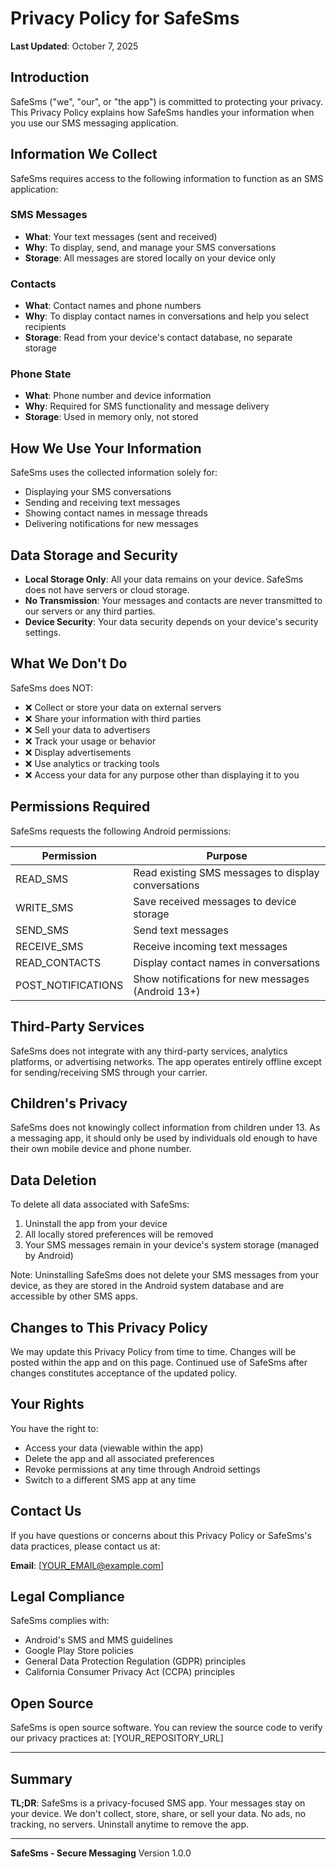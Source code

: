 # Privacy Policy for SafeSms

**Last Updated**: October 7, 2025

## Introduction

SafeSms ("we", "our", or "the app") is committed to protecting your privacy. This Privacy Policy explains how SafeSms handles your information when you use our SMS messaging application.

## Information We Collect

SafeSms requires access to the following information to function as an SMS application:

### SMS Messages
- **What**: Your text messages (sent and received)
- **Why**: To display, send, and manage your SMS conversations
- **Storage**: All messages are stored locally on your device only

### Contacts
- **What**: Contact names and phone numbers
- **Why**: To display contact names in conversations and help you select recipients
- **Storage**: Read from your device's contact database, no separate storage

### Phone State
- **What**: Phone number and device information
- **Why**: Required for SMS functionality and message delivery
- **Storage**: Used in memory only, not stored

## How We Use Your Information

SafeSms uses the collected information solely for:
- Displaying your SMS conversations
- Sending and receiving text messages
- Showing contact names in message threads
- Delivering notifications for new messages

## Data Storage and Security

- **Local Storage Only**: All your data remains on your device. SafeSms does not have servers or cloud storage.
- **No Transmission**: Your messages and contacts are never transmitted to our servers or any third parties.
- **Device Security**: Your data security depends on your device's security settings.

## What We Don't Do

SafeSms does NOT:
- ❌ Collect or store your data on external servers
- ❌ Share your information with third parties
- ❌ Sell your data to advertisers
- ❌ Track your usage or behavior
- ❌ Display advertisements
- ❌ Use analytics or tracking tools
- ❌ Access your data for any purpose other than displaying it to you

## Permissions Required

SafeSms requests the following Android permissions:

| Permission | Purpose |
|------------|---------|
| READ_SMS | Read existing SMS messages to display conversations |
| WRITE_SMS | Save received messages to device storage |
| SEND_SMS | Send text messages |
| RECEIVE_SMS | Receive incoming text messages |
| READ_CONTACTS | Display contact names in conversations |
| POST_NOTIFICATIONS | Show notifications for new messages (Android 13+) |

## Third-Party Services

SafeSms does not integrate with any third-party services, analytics platforms, or advertising networks. The app operates entirely offline except for sending/receiving SMS through your carrier.

## Children's Privacy

SafeSms does not knowingly collect information from children under 13. As a messaging app, it should only be used by individuals old enough to have their own mobile device and phone number.

## Data Deletion

To delete all data associated with SafeSms:
1. Uninstall the app from your device
2. All locally stored preferences will be removed
3. Your SMS messages remain in your device's system storage (managed by Android)

Note: Uninstalling SafeSms does not delete your SMS messages from your device, as they are stored in the Android system database and are accessible by other SMS apps.

## Changes to This Privacy Policy

We may update this Privacy Policy from time to time. Changes will be posted within the app and on this page. Continued use of SafeSms after changes constitutes acceptance of the updated policy.

## Your Rights

You have the right to:
- Access your data (viewable within the app)
- Delete the app and all associated preferences
- Revoke permissions at any time through Android settings
- Switch to a different SMS app at any time

## Contact Us

If you have questions or concerns about this Privacy Policy or SafeSms's data practices, please contact us at:

**Email**: [YOUR_EMAIL@example.com]

## Legal Compliance

SafeSms complies with:
- Android's SMS and MMS guidelines
- Google Play Store policies
- General Data Protection Regulation (GDPR) principles
- California Consumer Privacy Act (CCPA) principles

## Open Source

SafeSms is open source software. You can review the source code to verify our privacy practices at:
[YOUR_REPOSITORY_URL]

---

## Summary

**TL;DR**: SafeSms is a privacy-focused SMS app. Your messages stay on your device. We don't collect, store, share, or sell your data. No ads, no tracking, no servers. Uninstall anytime to remove the app.

---

**SafeSms - Secure Messaging**
Version 1.0.0
